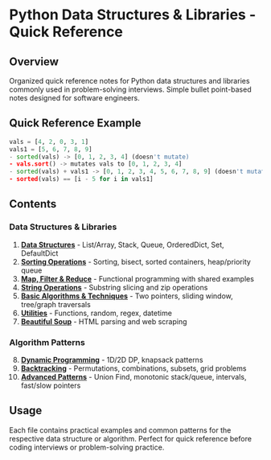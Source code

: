 # Python Data Structures & Libraries - Quick Reference

## Overview
Organized quick reference notes for Python data structures and libraries commonly used in problem-solving interviews. Simple bullet point-based notes designed for software engineers.

## Quick Reference Example
```python
vals = [4, 2, 0, 3, 1]
vals1 = [5, 6, 7, 8, 9]
- sorted(vals) -> [0, 1, 2, 3, 4] (doesn't mutate)
- vals.sort() -> mutates vals to [0, 1, 2, 3, 4]
- sorted(vals) + vals1 -> [0, 1, 2, 3, 4, 5, 6, 7, 8, 9] (doesn't mutate)
- sorted(vals) == [i - 5 for i in vals1]
```

## Contents

### Data Structures & Libraries
1. **[Data Structures](01_Data_Structures.md)** - List/Array, Stack, Queue, OrderedDict, Set, DefaultDict
2. **[Sorting Operations](02_Sorting_Operations.md)** - Sorting, bisect, sorted containers, heap/priority queue
3. **[Map, Filter & Reduce](03_Map_Filter_Reduce.md)** - Functional programming with shared examples
4. **[String Operations](04_String_Operations.md)** - Substring slicing and zip operations
5. **[Basic Algorithms & Techniques](05_Algorithms_Techniques.md)** - Two pointers, sliding window, tree/graph traversals
6. **[Utilities](07_Utilities.md)** - Functions, random, regex, datetime
7. **[Beautiful Soup](08_BeautifulSoup.md)** - HTML parsing and web scraping

### Algorithm Patterns
8. **[Dynamic Programming](09_Dynamic_Programming.md)** - 1D/2D DP, knapsack patterns
9. **[Backtracking](10_Backtracking.md)** - Permutations, combinations, subsets, grid problems
10. **[Advanced Patterns](11_Advanced_Patterns.md)** - Union Find, monotonic stack/queue, intervals, fast/slow pointers

## Usage
Each file contains practical examples and common patterns for the respective data structure or algorithm. Perfect for quick reference before coding interviews or problem-solving practice.